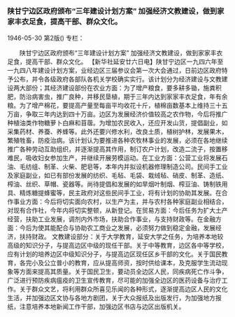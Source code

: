 ### 陕甘宁边区政府颁布“三年建设计划方案”   加强经济文教建设，做到家家丰衣足食，提高干部、群众文化。

1946-05-30
第2版()
专栏：

　　陕甘宁边区政府颁布“三年建设计划方案” 
    加强经济文教建设，做到家家丰衣足食，提高干部、群众文化。
    【新华社延安廿六日电】陕甘宁边区一九四六年至一九四八年建设计划方案，业经边区三届参议会第一次大会通过，日前边区政府特予公布，并令各级政府各部队各机关学校确实实行。该计划分为经济建设与文教建设两大部份；其经济建设部份在农业方面：为了增产粮食，要多耕多锄，施粪积肥，防治病害虫，推广良种，并移民垦植，期于三年内达到家家丰衣足食，年有余粮。为了增产棉花，要提高产量至每亩平均收花十斤，植棉亩数基本上维持三十五万亩，争取三年内达到四十万亩。边区为发展经济价值较高之农作物，今后将推广种植油类作物糖萝卜白麻和苜蓿。为增加农民收入，还应开发山货，提倡副业，如采集药材、养蚕、养蜂等。此外还要兴修水利，改良土质，植树护林，发展果木，繁殖牲畜，防疫治病。该计划认为要推进各种农牧林事业的发展，必须在各地继续推广各种劳动互助组织，并逐渐提高其作用，制订农户计划，改造二流子，按置移难民，吸收妇女参加生产，并继续开展劳模运动。在工业方面：公营工业将发展石油、毛纺组、制革、火柴、肥皂等，本年内并拟设机器修理制造公司。民间手工业及家庭副业，如已有部份发展的纺织、毛毡、毛袋、栽绒毡、硝皮、制革、造纸、榨油、丝织、草帽、瓷器等。尚待提倡和发展的如旱烟叶制烟、榨豆油、铸制铁用具、精炼糖提蜂蜜等，民主政府对这些民间手工业，将有计划的协助其发展。在合作事业方面：今后将切实面向农村，以生产为主，并与农村各种家庭副业相结合，对现有合作社，今年内将切实整顿，从新登记。在贸易方面：今后任务为扩大土产经营，扶助工业发展，调剂内外市场，扶助合作事业，与支持财政等。在金融方面：今后为使其能配合与协助农工商业之发展，必须努力做到稳定金融，发展经济，扶持财政。
    文教建设部分：关于大学教育，延安大学之任务，为培养本地较高级的知识分子，与提高边区中级的现任干部。关于中等教育，边区各中等学校，应有计划的培养边区中级知识分子，与提高边区现任区乡干部的文化。关于国民教育，各完小及公立普小的教育，应从提高师资，按时供给课本，及克服学生流动现象等方面来提高其质量。关于国民卫生，要动员全边区人民，同疾病死亡作斗争，广泛进行预防疾病瘟疫的卫生宣传教育，尽可能的加强全边区的医药设备与治疗工作。关于群众文艺，将利用群众所喜见乐闻的各种形式，逐渐提高边区人民的文化生活，并加强边区文协与各地方剧团，关于大众报纸及出版发行，为加强地方报纸，注意培养本地新闻工作干部，加强边区书店与边区出版机关。
